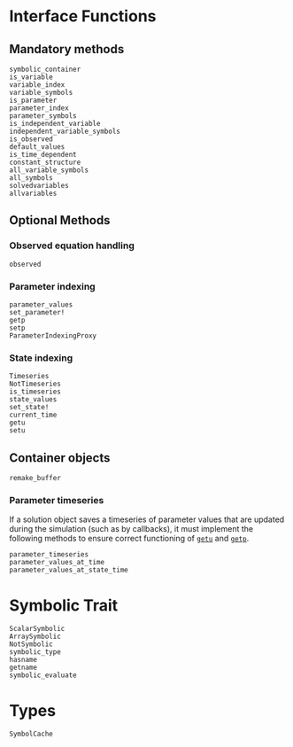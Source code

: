 # Interface Functions

## Mandatory methods

```@docs
symbolic_container
is_variable
variable_index
variable_symbols
is_parameter
parameter_index
parameter_symbols
is_independent_variable
independent_variable_symbols
is_observed
default_values
is_time_dependent
constant_structure
all_variable_symbols
all_symbols
solvedvariables
allvariables
```

## Optional Methods

### Observed equation handling

```@docs
observed
```

### Parameter indexing

```@docs
parameter_values
set_parameter!
getp
setp
ParameterIndexingProxy
```

### State indexing

```@docs
Timeseries
NotTimeseries
is_timeseries
state_values
set_state!
current_time
getu
setu
```

## Container objects

```@docs
remake_buffer
```

### Parameter timeseries

If a solution object saves a timeseries of parameter values that are updated during the
simulation (such as by callbacks), it must implement the following methods to ensure
correct functioning of [`getu`](@ref) and [`getp`](@ref).

```@docs
parameter_timeseries
parameter_values_at_time
parameter_values_at_state_time
```

# Symbolic Trait

```@docs
ScalarSymbolic
ArraySymbolic
NotSymbolic
symbolic_type
hasname
getname
symbolic_evaluate
```

# Types

```@docs
SymbolCache
```
